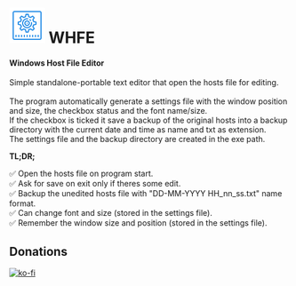 <h1> <img src="/whfe.png" alt="Program icon."></img> WHFE </h1>
<h4>Windows Host File Editor</h4>
<p>Simple standalone-portable text editor that open the hosts file for editing.</br></br>
The program automatically generate a settings file with the window position and size, the checkbox status and the font name/size.</br>
If the checkbox is ticked it save a backup of the original hosts into a backup directory with the current date and time as name and txt as extension.</br>
The settings file and the backup directory are created in the exe path.</p>

<b>TL;DR;</b>

✅ Open the hosts file on program start.</br>
✅ Ask for save on exit only if theres some edit.</br>
✅ Backup the unedited hosts file with "DD-MM-YYYY HH_nn_ss.txt" name format.</br>
✅ Can change font and size (stored in the settings file).</br>
✅ Remember the window size and position (stored in the settings file).</br>


## Donations
[![ko-fi](https://ko-fi.com/img/githubbutton_sm.svg)](https://ko-fi.com/I2I0PNUUU)
